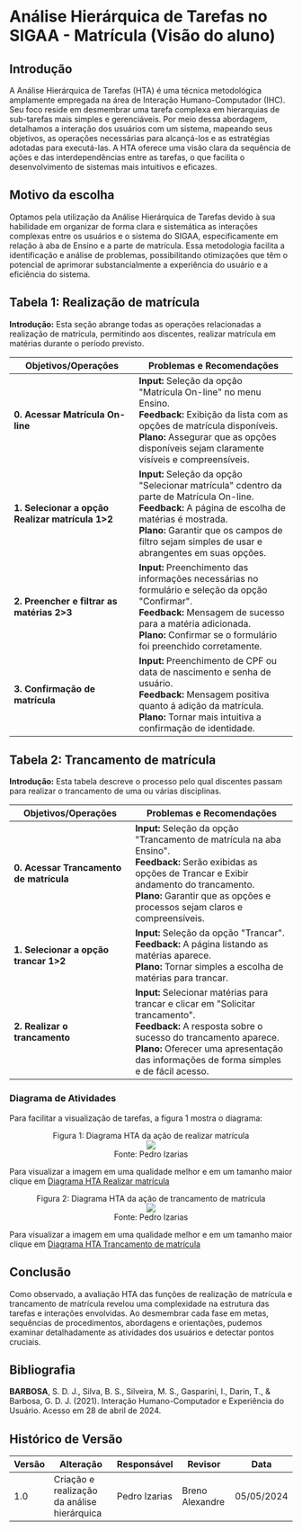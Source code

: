 
# Análise Hierárquica de Tarefas no SIGAA - Matrícula (Visão do aluno)

## Introdução

A Análise Hierárquica de Tarefas (HTA) é uma técnica metodológica amplamente empregada na área de Interação Humano-Computador (IHC). Seu foco reside em desmembrar uma tarefa complexa em hierarquias de sub-tarefas mais simples e gerenciáveis. Por meio dessa abordagem, detalhamos a interação dos usuários com um sistema, mapeando seus objetivos, as operações necessárias para alcançá-los e as estratégias adotadas para executá-las. A HTA oferece uma visão clara da sequência de ações e das interdependências entre as tarefas, o que facilita o desenvolvimento de sistemas mais intuitivos e eficazes.

## Motivo da escolha

Optamos pela utilização da Análise Hierárquica de Tarefas devido à sua habilidade em organizar de forma clara e sistemática as interações complexas entre os usuários e o sistema do SIGAA, especificamente em relação à aba de Ensino e a parte de matrícula. Essa metodologia facilita a identificação e análise de problemas, possibilitando otimizações que têm o potencial de aprimorar substancialmente a experiência do usuário e a eficiência do sistema.

## Tabela 1:  Realização de matrícula
**Introdução:** Esta seção abrange todas as operações relacionadas a realização de matrícula, permitindo aos discentes, realizar matrícula em matérias durante o período previsto.

| Objetivos/Operações | Problemas e Recomendações |
|---------------------|----------------------------|
| **0. Acessar Matrícula On-line** | **Input:** Seleção da opção "Matrícula On-line" no menu Ensino.<br>**Feedback:** Exibição da lista com as opções de matrícula disponíveis.<br>**Plano:** Assegurar que as opções disponíveis sejam claramente visíveis e compreensíveis. |
| **1. Selecionar a opção Realizar matrícula 1>2** | **Input:** Seleção da opção "Selecionar matrícula" cdentro da parte de Matrícula On-line.<br>**Feedback:** A página de escolha de matérias é mostrada.<br>**Plano:** Garantir que os campos de filtro sejam simples de usar e abrangentes em suas opções. |
| **2. Preencher e filtrar as matérias 2>3** | **Input:** Preenchimento das informações necessárias no formulário e seleção da opção "Confirmar".<br>**Feedback:** Mensagem de sucesso para a matéria adicionada.<br>**Plano:** Confirmar se o formulário foi preenchido corretamente. |
| **3. Confirmação de matrícula** | **Input:** Preenchimento de CPF ou data de nascimento e senha de usuário.<br>**Feedback:** Mensagem positiva quanto á adição da matrícula.<br>**Plano:** Tornar mais intuitiva a confirmação de identidade. |

## Tabela 2: Trancamento de matrícula
**Introdução:** Esta tabela descreve o processo pelo qual discentes passam para realizar o trancamento de uma ou várias disciplinas.

| Objetivos/Operações | Problemas e Recomendações |
|---------------------|----------------------------|
| **0. Acessar Trancamento de matrícula** | **Input:** Seleção da opção "Trancamento de matrícula na aba Ensino".<br>**Feedback:** Serão exibidas as opções de Trancar e Exibir andamento do trancamento.<br>**Plano:** Garantir que as opções e processos sejam claros e compreensíveis. |
| **1. Selecionar a opção trancar 1>2** | **Input:** Seleção da opção "Trancar".<br>**Feedback:** A página listando as matérias aparece.<br>**Plano:** Tornar simples a escolha de matérias para trancar. |
| **2. Realizar o trancamento** | **Input:** Selecionar matérias para trancar e clicar em "Solicitar trancamento".<br>**Feedback:** A resposta sobre o sucesso do trancamento aparece.<br>**Plano:** Oferecer uma apresentação das informações de forma simples e de fácil acesso. |

### Diagrama de Atividades

Para facilitar a visualização de tarefas, a figura 1 mostra o diagrama:

 <div align="center">
    Figura 1: Diagrama HTA da ação de realizar matrícula
    <br>
    <img src="https://raw.githubusercontent.com/Interacao-Humano-Computador/2024.1-SIGAA/main/docs/Midia/NovasFotos/HTArealizarmatricula.png">
    <br>
     Fonte: Pedro Izarias
    <br>
</div>


Para visualizar a imagem em uma qualidade melhor e em um tamanho maior clique em [Diagrama HTA Realizar matrícula](https://raw.githubusercontent.com/Interacao-Humano-Computador/2024.1-SIGAA/main/docs/Midia/NovasFotos/HTArealizarmatricula.png)

 <div align="center">
    Figura 2: Diagrama HTA da ação de trancamento de matrícula
    <br>
    <img src="https://raw.githubusercontent.com/Interacao-Humano-Computador/2024.1-SIGAA/main/docs/Midia/NovasFotos/HTAtrancamento.png">
    <br>
     Fonte: Pedro Izarias
    <br>
</div>


Para visualizar a imagem em uma qualidade melhor e em um tamanho maior clique em [Diagrama HTA Trancamento de matrícula](https://raw.githubusercontent.com/Interacao-Humano-Computador/2024.1-SIGAA/main/docs/Midia/NovasFotos/HTAtrancamento.png)


## Conclusão
Como observado, a avaliação HTA das funções de realização de matrícula e trancamento de matrícula revelou uma complexidade na estrutura das tarefas e interações envolvidas. Ao desmembrar cada fase em metas, sequências de procedimentos, abordagens e orientações, pudemos examinar detalhadamente as atividades dos usuários e detectar pontos cruciais.

## Bibliografia
**BARBOSA**, S. D. J., Silva, B. S., Silveira, M. S., Gasparini, I., Darin, T., & Barbosa, G. D. J. (2021). Interação Humano-Computador e Experiência do Usuário. Acesso em 28 de abril de 2024.

## Histórico de Versão
| Versão | Alteração                                   | Responsável   | Revisor         | Data       |
| ------ | ------------------------------------------- | ------------- | --------------- | ---------- |
| 1.0    | Criação e realização da análise hierárquica | Pedro Izarias | Breno Alexandre | 05/05/2024 |

